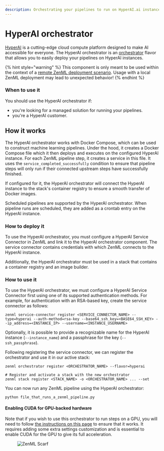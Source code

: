 ```yaml
---
description: Orchestrating your pipelines to run on HyperAI.ai instances.
---
```


# HyperAI orchestrator
[HyperAI](https://www.hyperai.ai) is a cutting-edge cloud compute platform designed to make AI accessible for everyone. The HyperAI orchestrator is an [orchestrator](orchestrators.md) flavor that allows you to easily deploy your pipelines on HyperAI instances. 

{% hint style="warning" %}
This component is only meant to be used within the context of
a [remote ZenML deployment scenario](/docs/book/deploying-zenml/zenml-self-hosted/zenml-self-hosted.md).
Usage with a local ZenML deployment may lead to unexpected behavior!
{% endhint %}

### When to use it

You should use the HyperAI orchestrator if:

* you're looking for a managed solution for running your pipelines.
* you're a HyperAI customer.

## How it works
The HyperAI orchestrator works with Docker Compose, which can be used to construct machine learning pipelines.
Under the hood, it creates a Docker Compose file which it then deploys and executes on the configured HyperAI instance.
For each ZenML pipeline step, it creates a service in this file. It uses the `service_completed_successfully` condition
to ensure that pipeline steps will only run if their connected upstream steps have successfully finished.

If configured for it, the HyperAI orchestrator will connect the HyperAI instance to the stack's container registry to ensure
a smooth transfer of Docker images.

Scheduled pipelines are supported by the HyperAI orchestrator. When pipeline runs are scheduled, they are added as a crontab entry
on the HyperAI instance.

### How to deploy it
To use the HyperAI orchestrator, you must configure a HyperAI Service Connector in ZenML and link it to the HyperAI orchestrator
component. The service connector contains credentials with which ZenML connects to the HyperAI instance. 

Additionally, the HyperAI orchestrator must be used in a stack that contains a container registry and an image builder.

### How to use it

To use the HyperAI orchestrator, we must configure a HyperAI Service Connector first using one of its supported authentication
methods. For example, for authentication with an RSA-based key, create the service connector as follows:

```shell
zenml service-connector register <SERVICE_CONNECTOR_NAME> --type=hyperai --auth-method=rsa-key --base64_ssh_key=<BASE64_SSH_KEY> --ip_address=<INSTANCE_IP> --username=<INSTANCE_USERNAME>
```

Optionally, it is possible to provide a recognizable name for the HyperAI instance (`--instance_name`) and a passphrase for the key (`--ssh_passphrase`).

Following registering the service connector, we can register the orchestrator and use it in our active stack:

```shell
zenml orchestrator register <ORCHESTRATOR_NAME> --flavor=hyperai

# Register and activate a stack with the new orchestrator
zenml stack register <STACK_NAME> -o <ORCHESTRATOR_NAME> ... --set
```

You can now run any ZenML pipeline using the HyperAI orchestrator:

```shell
python file_that_runs_a_zenml_pipeline.py
```

#### Enabling CUDA for GPU-backed hardware

Note that if you wish to use this orchestrator to run steps on a GPU, you will need to
follow [the instructions on this page](/docs/book/user-guide/advanced-guide/infrastructure-management/scale-compute-to-the-cloud.md) to ensure 
that it works. It requires adding some extra settings customization and is essential to enable CUDA for the GPU to 
give its full acceleration.

<!-- For scarf -->
<figure><img alt="ZenML Scarf" referrerpolicy="no-referrer-when-downgrade" src="https://static.scarf.sh/a.png?x-pxid=f0b4f458-0a54-4fcd-aa95-d5ee424815bc" /></figure>

